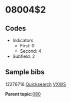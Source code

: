 # 08004$2

## Codes

-   Indicators
    -   First: 0
    -   Second: 4
-   Subfield: 2

## Sample bibs

12276716 [Quicksearch](https://search.library.yale.edu/catalog/12276716) [VXWS](http://prodorbis.library.yale.edu:7014/vxws/GetHoldingsService?bibId=12276716)

**Parent topic:**[080](../../tags/080/080.md)

